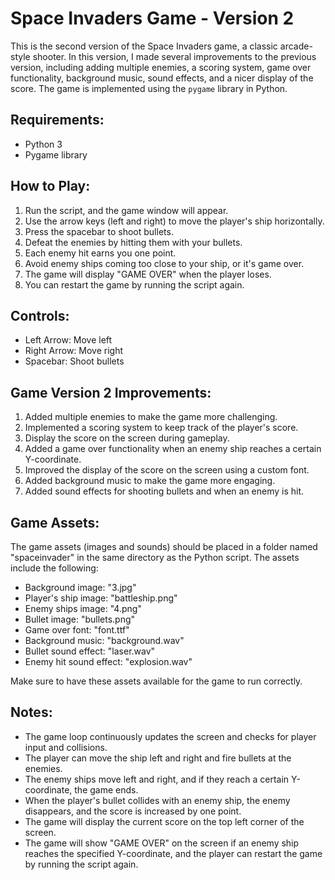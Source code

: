 # Space Invaders Game - Version 2

This is the second version of the Space Invaders game, a classic arcade-style shooter. In this version, I made several improvements to the previous version, including adding multiple enemies, a scoring system, game over functionality, background music, sound effects, and a nicer display of the score. The game is implemented using the `pygame` library in Python.

## Requirements:
- Python 3
- Pygame library

## How to Play:
1. Run the script, and the game window will appear.
2. Use the arrow keys (left and right) to move the player's ship horizontally.
3. Press the spacebar to shoot bullets.
4. Defeat the enemies by hitting them with your bullets.
5. Each enemy hit earns you one point.
6. Avoid enemy ships coming too close to your ship, or it's game over.
7. The game will display "GAME OVER" when the player loses.
8. You can restart the game by running the script again.

## Controls:
- Left Arrow: Move left
- Right Arrow: Move right
- Spacebar: Shoot bullets

## Game Version 2 Improvements:
1. Added multiple enemies to make the game more challenging.
2. Implemented a scoring system to keep track of the player's score.
3. Display the score on the screen during gameplay.
4. Added a game over functionality when an enemy ship reaches a certain Y-coordinate.
5. Improved the display of the score on the screen using a custom font.
6. Added background music to make the game more engaging.
7. Added sound effects for shooting bullets and when an enemy is hit.

## Game Assets:
The game assets (images and sounds) should be placed in a folder named "spaceinvader" in the same directory as the Python script. The assets include the following:
- Background image: "3.jpg"
- Player's ship image: "battleship.png"
- Enemy ships image: "4.png"
- Bullet image: "bullets.png"
- Game over font: "font.ttf"
- Background music: "background.wav"
- Bullet sound effect: "laser.wav"
- Enemy hit sound effect: "explosion.wav"

Make sure to have these assets available for the game to run correctly.

## Notes:
- The game loop continuously updates the screen and checks for player input and collisions.
- The player can move the ship left and right and fire bullets at the enemies.
- The enemy ships move left and right, and if they reach a certain Y-coordinate, the game ends.
- When the player's bullet collides with an enemy ship, the enemy disappears, and the score is increased by one point.
- The game will display the current score on the top left corner of the screen.
- The game will show "GAME OVER" on the screen if an enemy ship reaches the specified Y-coordinate, and the player can restart the game by running the script again.
